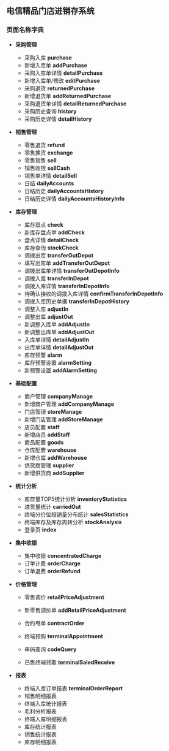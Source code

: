 ## 电信精品门店进销存系统

### 页面名称字典

* **采购管理**
    * 采购入库 **purchase**
    * 新增入库单 **addPurchase**
    * 采购入库单详情 **detailPurchase**
    * 新增入库单/修改 **editPurchase**
    * 采购退货 **returnedPurchase**
    * 新增退货单 **addReturnedPurchase**
    * 采购退货单详情 **detailReturnedPurchase**
    * 采购历史查询 **history**
    * 采购历史详情 **detailHistory**

* **销售管理**
    * 零售退货 **refund**
    * 零售换货 **exchange**
    * 零售销售 **sell**
    * 销售收银 **sellCash**
    * 销售单详情 **detailSell**
    * 日结 **dailyAccounts**
    * 日结历史 **dailyAccountsHistory**
    * 日结历史详情 **dailyAccountsHistoryInfo**

* **库存管理**
	* 库存盘点 **check**
	* 新库存盘点单 **addCheck**
	* 盘点详情 **detailCheck**
	* 库存查询 **stockCheck**
	* 调拨出库 **transferOutDepot**
	* 填写出库单 **addTransferOutDepot**
	* 调拨出库单详情 **transferOutDepotInfo**
	* 调拨入库 **transferInDepot**
	* 调拨入库详情 **transferInDepotInfo**
	* 待确认接收的调拨入库详情 **confirmTransferInDepotInfo**
	* 调拨入库历史单据 **transferInDepotHistory**
	* 调整入库 **adjustIn**
	* 调整出库 **adjustOut**
	* 新调整入库单 **addAdjustIn**
	* 新调整出库单 **addAdjustOut**
	* 入库单详情 **detailAdjustIn**
	* 出库单详情 **detailAdjustOut**
	* 库存预警 **alarm**
	* 库存预警设置 **alarmSetting**
	* 新预警设置 **addAlarmSetting**

* **基础配置**
    * 商户管理 **companyManage**
    * 新增商户管理 **addCompanyManage**
    * 门店管理 **storeManage**
    * 新增门店管理 **addStoreManage**
    * 店员配置 **staff**
    * 新增店员 **addStaff**
    * 商品配置 **goods**
    * 仓库配置 **warehouse**
    * 新增仓库 **addWarehouse**
    * 供货商管理 **supplier**
    * 新增供货商 **addSupplier**
    
* **统计分析**
    * 库存量TOP5统计分析 **inventoryStatistics**
    * 进货量统计 **carriedOut**
    * 终端分价位段销量分布统计 **salesStatistics**
    * 终端库存及库存周转分析 **stockAnalysis**
    * 登录页 **index**

* **集中收银**
    * 集中收银 **concentratedCharge** 
    * 订单计费 **orderCharge** 
    * 订单退费 **orderRefund** 

* **价格管理**
    * 零售调价 **retailPriceAdjustment** 
    * 新零售调价单 **addRetailPriceAdjustment** 

    * 合约甩单 **contractOrder** 
    * 终端预购 **terminalAppointment** 
    * 串码查询 **codeQuery**
    * 已售终端领取 **terminalSaledReceive** 

* **报表**
    * 终端入库订单报表 **terminalOrderReport**
    * 销售明细报表
    * 终端入库统计报表
    * 毛利分析报表
    * 终端入库明细报表
    * 库存统计报表
    * 销售统计报表
    * 库存明细报表 
